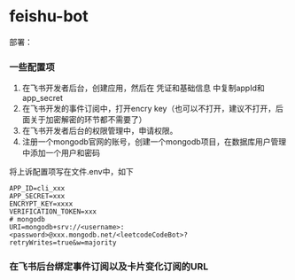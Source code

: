# feishu-bot

部署：

### 一些配置项
1. 在飞书开发者后台，创建应用，然后在 凭证和基础信息 中复制appId和app_secret
2. 在飞书开发的事件订阅中，打开encry key（也可以不打开，建议不打开，后面关于加密解密的环节都不需要了）
3. 在飞书开发者后台的权限管理中，申请权限。
4. 注册一个mongodb官网的账号，创建一个mongodb项目，在数据库用户管理中添加一个用户和密码

将上诉配置项写在文件.env中，如下
```
APP_ID=cli_xxx
APP_SECRET=xxx
ENCRYPT_KEY=xxxx
VERIFICATION_TOKEN=xxx
# mongodb
URI=mongodb+srv://<username>:<password>@xxx.mongodb.net/<leetcodeCodeBot>?retryWrites=true&w=majority
```

### 在飞书后台绑定事件订阅以及卡片变化订阅的URL

### 
